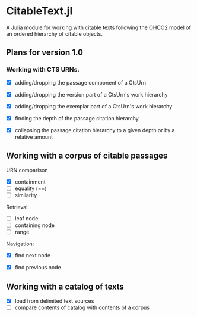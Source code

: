 # CitableText.jl

A Julia module for working with citable texts following the OHCO2 model of an ordered hierarchy of citable objects.

## Plans for version 1.0


### Working with CTS URNs.


- [x] adding/dropping the passage component of a CtsUrn
- [x] adding/dropping the version part of a CtsUrn's work hierarchy
- [x] adding/dropping the exemplar part of a CtsUrn's work hierarchy
- [x] finding the depth of the passage citation hierarchy
- [x] collapsing the passage citation hierarchy to a given depth or by a relative amount





## Working with a corpus of citable passages


URN comparison

- [x] containment
- [ ] equality (==)
- [ ] similarity

Retrieval:

- [ ] leaf node
- [ ] containing node
- [ ] range

Navigation:

- [x] find next node
- [x] find previous node


## Working with a catalog of texts

- [x] load from delimited text sources
- [ ] compare contents of catalog with contents of a corpus
